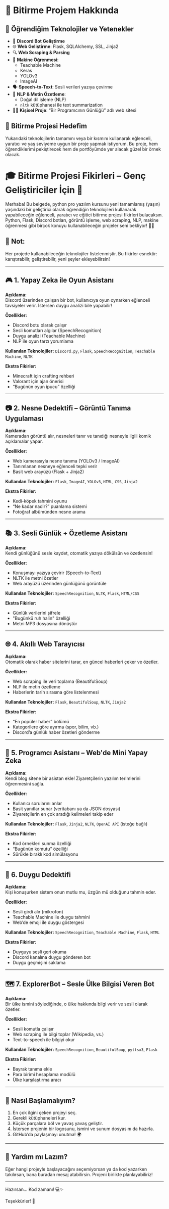 # 🧠 Bitirme Projem Hakkında

## 🚀 Öğrendiğim Teknolojiler ve Yetenekler

- 🤖 **Discord Bot Geliştirme**
- 🌐 **Web Geliştirme**: Flask, SQLAlchemy, SSL, Jinja2
- 🔍 **Web Scraping & Parsing**
- 🧠 **Makine Öğrenmesi**: 
  - Teachable Machine
  - Keras
  - YOLOv3
  - ImageAI
- 🗣️ **Speech-to-Text**: Sesli verileri yazıya çevirme
- 📝 **NLP & Metin Özetleme**:
  - Doğal dil işleme (NLP)
  - `nltk` kütüphanesi ile text summarization
- 🧑‍💻 **Kişisel Proje**: “Bir Programcının Günlüğü” adlı web sitesi

## 🎯 Bitirme Projesi Hedefim

Yukarıdaki teknolojilerin tamamını veya bir kısmını kullanarak eğlenceli, yaratıcı ve yaş seviyeme uygun bir proje yapmak istiyorum. Bu proje, hem öğrendiklerimi pekiştirecek hem de portföyümde yer alacak güzel bir örnek olacak.


# 🎓 Bitirme Projesi Fikirleri – Genç Geliştiriciler İçin 🚀

Merhaba! Bu belgede, python pro yazılım kursunu yeni tamamlamış (yaşın) yaşındaki bir geliştirici olarak öğrendiğin teknolojileri kullanarak yapabileceğin eğlenceli, yaratıcı ve eğitici bitirme projesi fikirleri bulacaksın. Python, Flask, Discord botları, görüntü işleme, web scraping, NLP, makine öğrenmesi gibi birçok konuyu kullanabileceğin projeler seni bekliyor! 🧠💡

## 🚨 Not:
Her projede kullanabileceğin teknolojiler listelenmiştir. Bu fikirler esnektir: karıştırabilir, geliştirebilir, yeni şeyler ekleyebilirsin!

---

## 🎮 1. Yapay Zeka ile Oyun Asistanı

**Açıklama:**  
Discord üzerinden çalışan bir bot, kullanıcıya oyun oynarken eğlenceli tavsiyeler verir. İstersen duygu analizi bile yapabilir!

**Özellikler:**
- Discord botu olarak çalışır
- Sesli komutları algılar (SpeechRecognition)
- Duygu analizi (Teachable Machine)
- NLP ile oyun tarzı yorumlama

**Kullanılan Teknolojiler:**
`Discord.py`, `Flask`, `SpeechRecognition`, `Teachable Machine`, `NLTK`

**Ekstra Fikirler:**
- Minecraft için crafting rehberi
- Valorant için ajan önerisi
- “Bugünün oyun ipucu” özelliği

---

## 📷 2. Nesne Dedektifi – Görüntü Tanıma Uygulaması

**Açıklama:**  
Kameradan görüntü alır, nesneleri tanır ve tanıdığı nesneyle ilgili komik açıklamalar yapar.

**Özellikler:**
- Web kamerasıyla nesne tanıma (YOLOv3 / ImageAI)
- Tanımlanan nesneye eğlenceli tepki verir
- Basit web arayüzü (Flask + Jinja2)

**Kullanılan Teknolojiler:**
`Flask`, `ImageAI`, `YOLOv3`, `HTML`, `CSS`, `Jinja2`

**Ekstra Fikirler:**
- Kedi-köpek tahmini oyunu
- “Ne kadar nadir?” puanlama sistemi
- Fotoğraf albümünden nesne arama

---

## 📚 3. Sesli Günlük + Özetleme Asistanı

**Açıklama:**  
Kendi günlüğünü sesle kaydet, otomatik yazıya dökülsün ve özetlensin!

**Özellikler:**
- Konuşmayı yazıya çevirir (Speech-to-Text)
- NLTK ile metni özetler
- Web arayüzü üzerinden günlüğünü görüntüle

**Kullanılan Teknolojiler:**
`SpeechRecognition`, `NLTK`, `Flask`, `HTML/CSS`

**Ekstra Fikirler:**
- Günlük verilerini şifrele
- "Bugünkü ruh halin" özelliği
- Metni MP3 dosyasına dönüştür

---

## 🌐 4. Akıllı Web Tarayıcısı

**Açıklama:**  
Otomatik olarak haber sitelerini tarar, en güncel haberleri çeker ve özetler.

**Özellikler:**
- Web scraping ile veri toplama (BeautifulSoup)
- NLP ile metin özetleme
- Haberlerin tarih sırasına göre listelenmesi

**Kullanılan Teknolojiler:**
`Flask`, `BeautifulSoup`, `NLTK`, `Jinja2`

**Ekstra Fikirler:**
- “En popüler haber” bölümü
- Kategorilere göre ayırma (spor, bilim, vb.)
- Discord’a günlük haber özetleri gönderme

---

## 🤖 5. Programcı Asistanı – Web'de Mini Yapay Zeka

**Açıklama:**  
Kendi blog sitene bir asistan ekle! Ziyaretçilerin yazılım terimlerini öğrenmesini sağla.

**Özellikler:**
- Kullanıcı sorularını anlar
- Basit yanıtlar sunar (veritabanı ya da JSON dosyası)
- Ziyaretçilerin en çok aradığı kelimeleri takip eder

**Kullanılan Teknolojiler:**
`Flask`, `Jinja2`, `NLTK`, `OpenAI API` (isteğe bağlı)

**Ekstra Fikirler:**
- Kod örnekleri sunma özelliği
- “Bugünün komutu” özelliği
- Sürükle bıraklı kod simülasyonu

---

## 🧠 6. Duygu Dedektifi

**Açıklama:**  
Kişi konuşurken sistem onun mutlu mu, üzgün mü olduğunu tahmin eder.

**Özellikler:**
- Sesli girdi alır (mikrofon)
- Teachable Machine ile duygu tahmini
- Web’de emoji ile duygu göstergesi

**Kullanılan Teknolojiler:**
`SpeechRecognition`, `Teachable Machine`, `Flask`, `HTML`

**Ekstra Fikirler:**
- Duyguyu sesli geri okuma
- Discord kanalına duygu gönderen bot
- Duygu geçmişini saklama

---

## 🗺️ 7. ExplorerBot – Sesle Ülke Bilgisi Veren Bot

**Açıklama:**  
Bir ülke ismini söylediğinde, o ülke hakkında bilgi verir ve sesli olarak özetler.

**Özellikler:**
- Sesli komutla çalışır
- Web scraping ile bilgi toplar (Wikipedia, vs.)
- Text-to-speech ile bilgiyi okur

**Kullanılan Teknolojiler:**
`SpeechRecognition`, `BeautifulSoup`, `pyttsx3`, `Flask`

**Ekstra Fikirler:**
- Bayrak tanıma ekle
- Para birimi hesaplama modülü
- Ülke karşılaştırma aracı

---

## 🏁 Nasıl Başlamalıyım?

1. En çok ilgini çeken projeyi seç.
2. Gerekli kütüphaneleri kur.
3. Küçük parçalara böl ve yavaş yavaş geliştir.
4. İstersen projenin bir logosunu, ismini ve sunum dosyasını da hazırla.
5. GitHub’da paylaşmayı unutma! 🌍

---

## 💬 Yardım mı Lazım?

Eğer hangi projeyle başlayacağını seçemiyorsan ya da kod yazarken takılırsan, bana buradan mesaj atabilirsin. Projeni birlikte planlayabiliriz!

---

Hazırsan... Kod zamanı! 💻✨

Teşekkürler! 🙌
